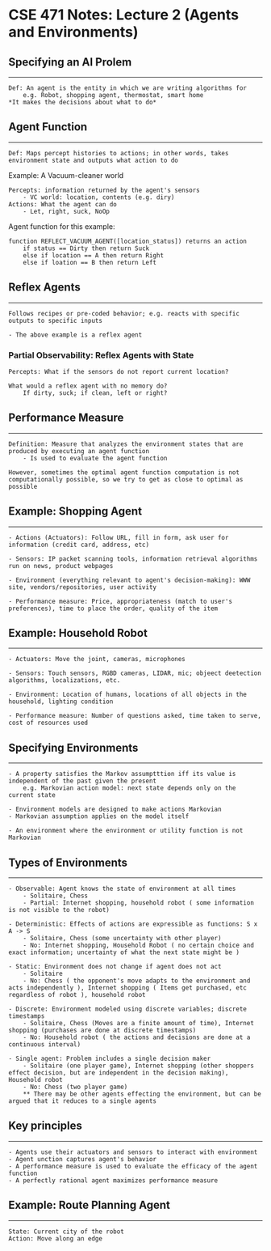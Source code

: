 # CSE 471 Notes: Lecture 2 (Agents and Environments)

## Specifying an AI Prolem
---

    Def: An agent is the entity in which we are writing algorithms for
        e.g. Robot, shopping agent, thermostat, smart home
    *It makes the decisions about what to do*

## Agent Function
---
    Def: Maps percept histories to actions; in other words, takes environment state and outputs what action to do
    
Example: A Vacuum-cleaner world

    Percepts: information returned by the agent's sensors
        - VC world: location, contents (e.g. diry)
    Actions: What the agent can do
        - Let, right, suck, NoOp
    
Agent function for this example:
    
~~~
function REFLECT_VACUUM_AGENT([location_status]) returns an action
    if status == Dirty then return Suck
    else if location == A then return Right
    else if loation == B then return Left
~~~

## Reflex Agents
---
    Follows recipes or pre-coded behavior; e.g. reacts with specific outputs to specific inputs

    - The above example is a reflex agent

### Partial Observability: Reflex Agents with State
    Percepts: What if the sensors do not report current location?

    What would a reflex agent with no memory do?
        If dirty, suck; if clean, left or right?

## Performance Measure
---
    Definition: Measure that analyzes the environment states that are produced by executing an agent function
        - Is used to evaluate the agent function 

    However, sometimes the optimal agent function computation is not computationally possible, so we try to get as close to optimal as possible

## Example: Shopping Agent
---
    - Actions (Actuators): Follow URL, fill in form, ask user for information (credit card, address, etc)

    - Sensors: IP packet scanning tools, information retrieval algorithms run on news, product webpages

    - Environment (everything relevant to agent's decision-making): WWW site, vendors/repositories, user activity

    - Performance measure: Price, appropriateness (match to user's preferences), time to place the order, quality of the item

## Example: Household Robot
---
    - Actuators: Move the joint, cameras, microphones
    
    - Sensors: Touch sensors, RGBD cameras, LIDAR, mic; objeect deetection algorithms, localizations, etc.

    - Environment: Location of humans, locations of all objects in the household, lighting condition

    - Performance measure: Number of questions asked, time taken to serve, cost of resources used

## Specifying Environments
---
    - A property satisfies the Markov assumptttion iff its value is independent of the past given the present
        e.g. Markovian action model: next state depends only on the current state

    - Environment models are designed to make actions Markovian
    - Markovian assumption applies on the model itself

    - An environment where the environment or utility function is not Markovian

## Types of Environments
---
    - Observable: Agent knows the state of environment at all times
        - Solitaire, Chess
        - Partial: Internet shopping, household robot ( some information is not visible to the robot)

    - Deterministic: Effects of actions are expressible as functions: S x A -> S
        - Solitaire, Chess (some uncertainty with other player)
        - No: Internet shopping, Household Robot ( no certain choice and exact information; uncertainty of what the next state might be )

    - Static: Environment does not change if agent does not act
        - Solitaire
        - No: Chess ( the opponent's move adapts to the environment and acts independently ), Internet shopping ( Items get purchased, etc regardless of robot ), household robot

    - Discrete: Environment modeled using discrete variables; discrete timestamps
        - Solitaire, Chess (Moves are a finite amount of time), Internet shopping (purchases are done at discrete timestamps)
        - No: Household robot ( the actions and decisions are done at a continuous interval)

    - Single agent: Problem includes a single decision maker
        - Solitaire (one player game), Internet shopping (other shoppers effect decision, but are independent in the decision making), Household robot
        - No: Chess (two player game)
        ** There may be other agents effecting the environment, but can be argued that it reduces to a single agents

## Key principles
---
    - Agents use their actuators and sensors to interact with environment
    - Agent unction captures agent's behavior
    - A performance measure is used to evaluate the efficacy of the agent function
    - A perfectly rational agent maximizes performance measure

## Example: Route Planning Agent
---

    State: Current city of the robot
    Action: Move along an edge